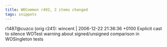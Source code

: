 ```yaml
---
title: WOCommon r492, 2 items changed
tags: snippets
---
```


r1487@cuzco (orig r241): wincent | 2006-12-22 21:36:36 +0100 Explicit cast to silence WOTest warning about signed/unsigned comparison in WOSingleton tests
